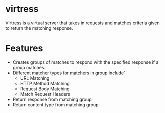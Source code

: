 # virtress
Virtress is a virtual server that takes in requests and matches criteria given to return the matching response.
# Features
- Creates groups of matches to respond with the specified response if a group matches.
- Different matcher types for matchers in group include"
  - URL Matching
  - HTTP Method Matching
  - Request Body Matching
  - Match Request Headers
- Return response from matching group
- Return content type from matching group
